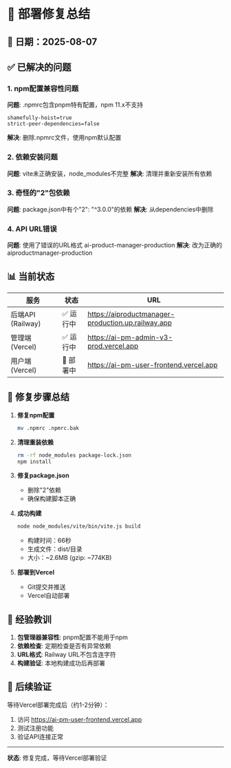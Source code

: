 # 🚀 部署修复总结

## 📅 日期：2025-08-07

## ✅ 已解决的问题

### 1. npm配置兼容性问题
**问题**: .npmrc包含pnpm特有配置，npm 11.x不支持
```
shamefully-hoist=true
strict-peer-dependencies=false
```
**解决**: 删除.npmrc文件，使用npm默认配置

### 2. 依赖安装问题
**问题**: vite未正确安装，node_modules不完整
**解决**: 清理并重新安装所有依赖

### 3. 奇怪的"2"包依赖
**问题**: package.json中有个"2": "^3.0.0"的依赖
**解决**: 从dependencies中删除

### 4. API URL错误
**问题**: 使用了错误的URL格式 ai-product-manager-production
**解决**: 改为正确的 aiproductmanager-production

## 📊 当前状态

| 服务 | 状态 | URL |
|------|------|-----|
| 后端API (Railway) | ✅ 运行中 | https://aiproductmanager-production.up.railway.app |
| 管理端 (Vercel) | ✅ 运行中 | https://ai-pm-admin-v3-prod.vercel.app |
| 用户端 (Vercel) | 🔄 部署中 | https://ai-pm-user-frontend.vercel.app |

## 🔧 修复步骤总结

1. **修复npm配置**
   ```bash
   mv .npmrc .npmrc.bak
   ```

2. **清理重装依赖**
   ```bash
   rm -rf node_modules package-lock.json
   npm install
   ```

3. **修复package.json**
   - 删除"2"依赖
   - 确保构建脚本正确

4. **成功构建**
   ```bash
   node node_modules/vite/bin/vite.js build
   ```
   - 构建时间：66秒
   - 生成文件：dist/目录
   - 大小：~2.6MB (gzip: ~774KB)

5. **部署到Vercel**
   - Git提交并推送
   - Vercel自动部署

## 📝 经验教训

1. **包管理器兼容性**: pnpm配置不能用于npm
2. **依赖检查**: 定期检查是否有异常依赖
3. **URL格式**: Railway URL不包含连字符
4. **构建验证**: 本地构建成功后再部署

## 🎯 后续验证

等待Vercel部署完成后（约1-2分钟）：
1. 访问 https://ai-pm-user-frontend.vercel.app
2. 测试注册功能
3. 验证API连接正常

---

**状态**: 修复完成，等待Vercel部署验证